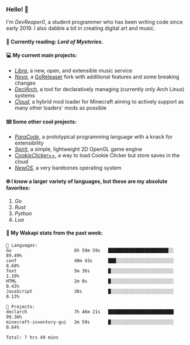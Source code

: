 ### Hello! 👋

I'm _DevReaper0_, a student programmer who has been writing code since early 2019. I also dabble a bit in creating digital art and music.

#### 📖 Currently reading: *Lord of Mysteries*.

#### 💻 My current main projects:

-   _[Libra](https://github.com/LibraMusic)_, a new, open, and extensible music service
-   _[Nova](https://github.com/LibraMusic/Nova)_, a [GoReleaser](https://github.com/goreleaser/goreleaser) fork with additional features and some breaking changes
-   _[DeclArch](https://github.com/DevReaper0/declarch)_, a tool for declaratively managing (currently only Arch Linux) systems
-   _[Cloud](https://github.com/CloudLoaderMC/CloudLoader)_, a hybrid mod loader for Minecraft aiming to actively support as many other loaders' mods as possible

#### ⌨️ Some other cool projects:

-   _[ParaCode](https://github.com/ParaCodeLang/ParaCode)_, a prototypical programming language with a knack for extensibility
-   _[Spirit](https://gitlab.com/DevReaper0/SpiritEngine)_, a simple, lightweight 2D OpenGL game engine
-   _[CookieClicker++](https://github.com/DevReaper0/CookieClickerPlusPlus)_, a way to load Cookie Clicker but store saves in the cloud
-   _[NewOS](https://github.com/DevReaper0/NewOS)_, a very barebones operating system

#### 🌐 I know a larger variety of languages, but these are my absolute favorites:

1. _Go_
2. _Rust_
3. _Python_
4. _Lua_

#### 📡 My Wakapi stats from the past week:

```text
💾 Languages:
Go                        6h 59m 59s   ███████████████████████░░  89.49%
conf                      40m 43s      ███░░░░░░░░░░░░░░░░░░░░░░  8.68%
Text                      5m 36s       █░░░░░░░░░░░░░░░░░░░░░░░░  1.19%
HTML                      2m 0s        █░░░░░░░░░░░░░░░░░░░░░░░░  0.43%
JavaScript                38s          █░░░░░░░░░░░░░░░░░░░░░░░░  0.13%

💼 Projects:
declarch                  7h 46m 21s   █████████████████████████  99.36%
minecraft-inventory-gui   2m 59s       █░░░░░░░░░░░░░░░░░░░░░░░░  0.64%

Total: 7 hrs 49 mins
```
